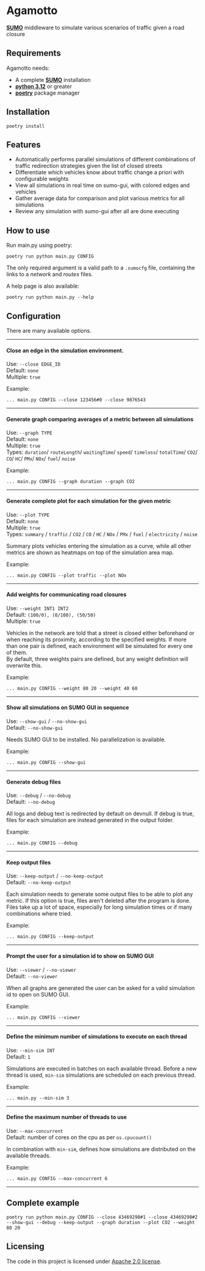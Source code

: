 # Agamotto
[**SUMO**](https://sumo.dlr.de/docs/index.html) middleware to simulate various scenarios of traffic given a road closure

## Requirements

Agamotto needs:
 - A complete [**SUMO**](https://sumo.dlr.de/docs/Downloads.php) installation
 - [**python 3.12**](https://www.python.org/downloads/) or greater
 - [**poetry**](https://python-poetry.org/docs/#installation) package manager

## Installation

```
poetry install
```

## Features

 - Automatically performs parallel simulations of different combinations of traffic redirection strategies given the list of closed streets
 - Differentiate which vehicles know about traffic change a priori with configurable weights
 - View all simulations in real time on sumo-gui, with colored edges and vehicles
 - Gather average data for comparison and plot various metrics for all simulations
 - Review any simulation with sumo-gui after all are done executing

## How to use

Run main.py using poetry:
```
poetry run python main.py CONFIG
```
The only required argument is a valid path to a `.sumocfg` file, containing the links to a _network_ and _routes_ files.

A help page is also available:
```
poetry run python main.py --help
```

## Configuration

There are many available options. 

---

#### Close an edge in the simulation environment.  
Use: `--close EDGE_ID`  
Default: `none`  
Multiple: `true`

Example:
```
... main.py CONFIG --close 123456#0 --close 9876543
```

---

#### Generate graph comparing averages of a metric between all simulations
Use: `--graph TYPE`  
Default: `none`  
Multiple: `true`  
Types: `duration`/ `routeLength`/ `waitingTime`/ `speed`/ `timeloss`/ `totalTime`/ `CO2`/ `CO`/ `HC`/ `PMx`/ `NOx`/ `fuel`/ `noise`

Example:
```
... main.py CONFIG --graph duration --graph CO2
```

---

#### Generate complete plot for each simulation for the given metric
Use: `--plot TYPE`  
Default: `none`  
Multiple: `true`  
Types: `summary` / `traffic` / `CO2` / `CO` / `HC` / `NOx` / `PMx` / `fuel` / `electricity` / `noise`

Summary plots vehicles entering the simulation as a curve, while all other metrics are shown as heatmaps on top of the simulation area map.

Example:
```
... main.py CONFIG --plot traffic --plot NOx
```

---

#### Add weights for communicating road closures
Use: `--weight INT1 INT2`  
Default: `(100/0), (0/100), (50/50)`  
Multiple: `true`  

Vehicles in the network are told that a street is closed either beforehand or when reaching its proximity, according to the specified weights. 
If more than one pair is defined, each environment will be simulated for every one of them.   
By default, three weights pairs are defined, but any weight definition will overwrite this.

Example:
```
... main.py CONFIG --weight 80 20 --weight 40 60
```

---

#### Show all simulations on SUMO GUI in sequence
Use: `--show-gui` / `--no-show-gui`  
Default: `--no-show-gui`

Needs SUMO GUI to be installed. No parallelization is available.

Example:
```
... main.py CONFIG --show-gui
```

---

#### Generate debug files
Use: `--debug` / `--no-debug`  
Default: `--no-debug`  

All logs and debug text is redirected by default on devnull. If debug is true, files for each simulation are instead generated in the output folder.

Example:
```
... main.py CONFIG --debug
```

---

#### Keep output files
Use: `--keep-output` / `--no-keep-output`  
Default: `--no-keep-output`  

Each simulation needs to generate some output files to be able to plot any metric. If this option is true, files aren't deleted after the program is done.
Files take up a lot of space, especially for long simulation times or if many combinations where tried.

Example:
```
... main.py CONFIG --keep-output
```

---

#### Prompt the user for a simulation id to show on SUMO GUI
Use: `--viewer` / `--no-viewer`  
Default: `--no-viewer`  

When all graphs are generated the user can be asked for a valid simulation id to open on SUMO GUI.

Example:
```
... main.py CONFIG --viewer
```

---

#### Define the minimum number of simulations to execute on each thread
Use: `--min-sim INT`  
Default: `1`  

Simulations are executed in batches on each available thread. Before a new thread is used, `min-sim` simulations are scheduled on each previous thread.

Example:
```
... main.py --min-sim 3
```

---

#### Define the maximum number of threads to use
Use: `--max-concurrent`  
Default: number of cores on the cpu as per `os.cpucount()`  

In combination with `min-sim`, defines how simulations are distributed on the available threads.

Example:
```
... main.py CONFIG --max-concurrent 6
```

---

## Complete example

```
poetry run python main.py CONFIG --close 43469298#1 --close 43469298#2 --show-gui --debug --keep-output --graph duration --plot CO2 --weight 80 20
```

## Licensing
The code in this project is licensed under [Apache 2.0 license](LICENSE.md).